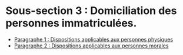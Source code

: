 # Sous-section 3 : Domiciliation des personnes immatriculées.

- [Paragraphe 1 : Dispositions applicables aux personnes physiques](paragraphe-1)
- [Paragraphe 2 : Dispositions applicables aux personnes morales](paragraphe-2)
